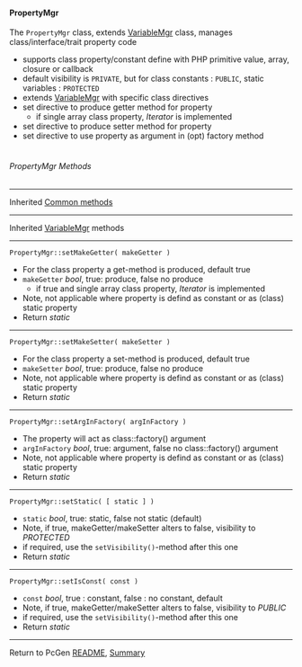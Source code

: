 [comment]: # (This file is part of PcGen, PHP Code Generation support package. Copyright 2020 Kjell-Inge Gustafsson, kigkonsult, All rights reserved, licence GPL 3.0)

#### PropertyMgr

The ```PropertyMgr``` class, extends [VariableMgr] class, manages class/interface/trait property code

 * supports class property/constant define with PHP primitive value, array,  closure or callback 
 * default visibility is ```PRIVATE```, but for class constants : ```PUBLIC```, static variables : ```PROTECTED```
 * extends [VariableMgr]  with specific class directives
 * set directive to produce getter method for property
   * if single array class property, _Iterator_ is implemented
 * set directive to produce setter method for property
 * set directive to use property as argument in (opt) factory method 
<br><br>

###### PropertyMgr Methods

---

Inherited [Common methods]

---

Inherited [VariableMgr] methods

---

```PropertyMgr::setMakeGetter( makeGetter )```

 * For the class property a get-method is produced, default true
 * ```makeGetter``` _bool_, true: produce, false no produce
   * if true and single array class property, _Iterator_ is implemented
 * Note, not applicable where property is defind as constant or as (class) static property
* Return _static_
---

```PropertyMgr::setMakeSetter( makeSetter )```

 * For the class property a set-method is produced, default true
 * ```makeSetter``` _bool_, true: produce, false no produce
 * Note, not applicable where property is defind as constant or as (class) static property
 * Return _static_
---

```PropertyMgr::setArgInFactory( argInFactory )```

 * The property will act as class::factory() argument
 * ```argInFactory``` _bool_, true: argument, false no class::factory() argument
 * Note, not applicable where property is defind as constant or as (class) static property
 * Return _static_
---

```PropertyMgr::setStatic( [ static ] )```

 * ```static``` _bool_, true: static, false not static (default)
 * Note, if true, makeGetter/makeSetter alters to false, visibility to _PROTECTED_
 * if required, use the ```setVisibility()```-method after this one
 * Return _static_
---

```PropertyMgr::setIsConst( const )```

 * ```const``` _bool_, true : constant, false : no constant, default 
 * Note, if true, makeGetter/makeSetter alters to false, visibility to _PUBLIC_
 * if required, use the ```setVisibility()```-method after this one
 * Return _static_
---

Return to PcGen [README], [Summary] 

[Common methods]:CommonMethods.md
[README]:../README.md
[Summary]:Summary.md
[VariableMgr]:VariableMgr.md
